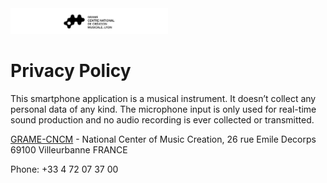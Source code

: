 
<div><img  width="50%" class="mx-auto d-block" src="img/logo-grame-large.png"></a> </div>

# Privacy Policy

This smartphone application is a​ musical instrument.​ It doesn’t collect any personal data of any kind. The microphone input is only used for real-time sound production and no audio recording is ever collected or transmitted.

[GRAME-CNCM](http://www.grame.fr) - National Center of Music Creation, 26 rue Emile Decorps
69100 Villeurbanne
FRANCE

Phone: +33 4 72 07 37 00
 

